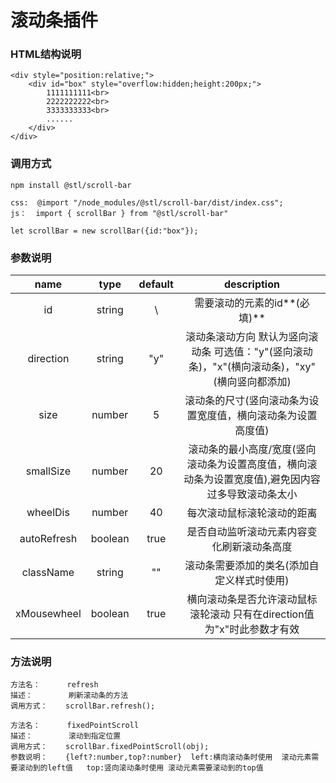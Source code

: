 # 滚动条插件


### HTML结构说明
```
<div style="position:relative;">
    <div id="box" style="overflow:hidden;height:200px;">
        1111111111<br>
        2222222222<br>
        3333333333<br>
        ......
    </div>
</div>
```

### 调用方式
```
npm install @stl/scroll-bar

css:  @import "/node_modules/@stl/scroll-bar/dist/index.css";
js：  import { scrollBar } from "@stl/scroll-bar"

let scrollBar = new scrollBar({id:"box"});
```

### 参数说明
|  name         |  type     |  default    |  description                                                                                   |
| :----------:  | :-------: |  :--------: |  :------------------------------------------------------------------------------------------:  |
|  id           |  string   |     \       |  需要滚动的元素的id**(必填)**                                                                    |
|  direction    |  string   |    "y"      |  滚动条滚动方向 默认为竖向滚动条  可选值："y"(竖向滚动条)，"x"(横向滚动条)，"xy"(横向竖向都添加)      |
|  size         |  number   |     5       |  滚动条的尺寸(竖向滚动条为设置宽度值，横向滚动条为设置高度值)                                       |
|  smallSize    |  number   |     20      |  滚动条的最小高度/宽度(竖向滚动条为设置高度值，横向滚动条为设置宽度值),避免因内容过多导致滚动条太小    |
|  wheelDis     |  number   |     40      |  每次滚动鼠标滚轮滚动的距离                                                                      |
|  autoRefresh  |  boolean  |     true    |  是否自动监听滚动元素内容变化刷新滚动条高度                                                        |
|  className    |  string   |     ""      |  滚动条需要添加的类名(添加自定义样式时使用)                                                        |
|  xMousewheel  |  boolean  |     true    |  横向滚动条是否允许滚动鼠标滚轮滚动  只有在direction值为"x"时此参数才有效                            |

### 方法说明
```
方法名：      refresh
描述：        刷新滚动条的方法
调用方式：    scrollBar.refresh();

方法名：      fixedPointScroll
描述：        滚动到指定位置
调用方式：    scrollBar.fixedPointScroll(obj);
参数说明：    {left?:number,top?:number}  left:横向滚动条时使用  滚动元素需要滚动到的left值   top:竖向滚动条时使用 滚动元素需要滚动到的top值
```



